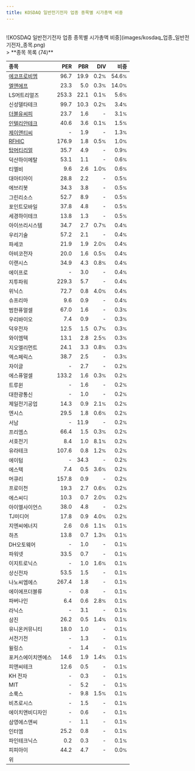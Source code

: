 ```yaml
---
title: KOSDAQ 일반전기전자 업종 종목별 시가총액 비중
---
```

<br>
![KOSDAQ 일반전기전자 업종 종목별 시가총액 비중](images/kosdaq_업종_일반전기전자_종목.png)
<br>
> **종목 목록 (74)**<a id="list"></a>

| **종목** | **PER** | **PBR** | **DIV** | **비중** |
| :------- | ------: | ------: | ------: | -------: |
| [에코프로비엠](/247540/) | 96.7 | 19.9 | 0.2<small>%</small> | 54.6<small>%</small> |
| [엘앤에프](/066970/) | 23.3 | 5.0 | 0.3<small>%</small> | 14.0<small>%</small> |
| LS머트리얼즈 | 253.3 | 22.1 | 0.1<small>%</small> | 5.6<small>%</small> |
| 신성델타테크 | 99.7 | 10.3 | 0.2<small>%</small> | 3.4<small>%</small> |
| [더블유씨피](/393890/) | 23.7 | 1.6 | - | 3.1<small>%</small> |
| [인텔리안테크](/189300/) | 40.6 | 3.6 | 0.1<small>%</small> | 1.5<small>%</small> |
| [제이앤티씨](/204270/) | - | 1.9 | - | 1.3<small>%</small> |
| [RFHIC](/218410/) | 176.9 | 1.8 | 0.5<small>%</small> | 1.0<small>%</small> |
| [탑머티리얼](/360070/) | 35.7 | 4.9 | - | 0.9<small>%</small> |
| 덕산하이메탈 | 53.1 | 1.1 | - | 0.6<small>%</small> |
| 티엘비 | 9.6 | 2.6 | 1.0<small>%</small> | 0.6<small>%</small> |
| 대아티아이 | 28.8 | 2.2 | - | 0.5<small>%</small> |
| 에브리봇 | 34.3 | 3.8 | - | 0.5<small>%</small> |
| 그린리소스 | 52.7 | 8.9 | - | 0.5<small>%</small> |
| 포인트모바일 | 37.8 | 4.8 | - | 0.5<small>%</small> |
| 세경하이테크 | 13.8 | 1.3 | - | 0.5<small>%</small> |
| 아이쓰리시스템 | 34.7 | 2.7 | 0.7<small>%</small> | 0.4<small>%</small> |
| 우리기술 | 57.2 | 2.1 | - | 0.4<small>%</small> |
| 파세코 | 21.9 | 1.9 | 2.0<small>%</small> | 0.4<small>%</small> |
| 아비코전자 | 20.0 | 1.6 | 0.5<small>%</small> | 0.4<small>%</small> |
| 이랜시스 | 34.9 | 4.3 | 0.8<small>%</small> | 0.4<small>%</small> |
| 에이프로 | - | 3.0 | - | 0.4<small>%</small> |
| 지투파워 | 229.3 | 5.7 | - | 0.4<small>%</small> |
| 위닉스 | 72.7 | 0.8 | 4.0<small>%</small> | 0.4<small>%</small> |
| 슈프리마 | 9.6 | 0.9 | - | 0.4<small>%</small> |
| 범한퓨얼셀 | 67.0 | 1.6 | - | 0.3<small>%</small> |
| 우리바이오 | 7.4 | 0.9 | - | 0.3<small>%</small> |
| 덕우전자 | 12.5 | 1.5 | 0.7<small>%</small> | 0.3<small>%</small> |
| 와이엠텍 | 13.1 | 2.8 | 2.5<small>%</small> | 0.3<small>%</small> |
| 지오엘리먼트 | 24.1 | 3.3 | 0.8<small>%</small> | 0.3<small>%</small> |
| 엑스페릭스 | 38.7 | 2.5 | - | 0.3<small>%</small> |
| 자이글 | - | 2.7 | - | 0.2<small>%</small> |
| 에스퓨얼셀 | 133.2 | 1.6 | 0.3<small>%</small> | 0.2<small>%</small> |
| 트루윈 | - | 1.6 | - | 0.2<small>%</small> |
| 대한광통신 | - | 1.0 | - | 0.2<small>%</small> |
| 제일전기공업 | 14.3 | 0.9 | 2.1<small>%</small> | 0.2<small>%</small> |
| 엔시스 | 29.5 | 1.8 | 0.6<small>%</small> | 0.2<small>%</small> |
| 서남 | - | 11.9 | - | 0.2<small>%</small> |
| 프리엠스 | 66.4 | 1.5 | 0.3<small>%</small> | 0.2<small>%</small> |
| 서호전기 | 8.4 | 1.0 | 8.1<small>%</small> | 0.2<small>%</small> |
| 유라테크 | 107.6 | 0.8 | 1.2<small>%</small> | 0.2<small>%</small> |
| 에이텀 | - | 34.3 | - | 0.2<small>%</small> |
| 에스텍 | 7.4 | 0.5 | 3.6<small>%</small> | 0.2<small>%</small> |
| 머큐리 | 157.8 | 0.9 | - | 0.2<small>%</small> |
| 프로이천 | 19.3 | 2.7 | 0.6<small>%</small> | 0.2<small>%</small> |
| 에스씨디 | 10.3 | 0.7 | 2.0<small>%</small> | 0.2<small>%</small> |
| 아이엘사이언스 | 38.0 | 4.8 | - | 0.2<small>%</small> |
| TJ미디어 | 17.8 | 0.9 | 4.0<small>%</small> | 0.2<small>%</small> |
| 지엔씨에너지 | 2.6 | 0.6 | 1.1<small>%</small> | 0.1<small>%</small> |
| 하츠 | 13.8 | 0.7 | 1.3<small>%</small> | 0.1<small>%</small> |
| DH오토웨어 | - | 1.0 | - | 0.1<small>%</small> |
| 파워넷 | 33.5 | 0.7 | - | 0.1<small>%</small> |
| 이지트로닉스 | - | 1.0 | 1.6<small>%</small> | 0.1<small>%</small> |
| 상신전자 | 53.5 | 1.5 | - | 0.1<small>%</small> |
| 나노씨엠에스 | 267.4 | 1.8 | - | 0.1<small>%</small> |
| 에이에프더블류 | - | 0.8 | - | 0.1<small>%</small> |
| 파버나인 | 6.4 | 0.6 | 2.8<small>%</small> | 0.1<small>%</small> |
| 라닉스 | - | 3.1 | - | 0.1<small>%</small> |
| 삼진 | 26.2 | 0.5 | 1.4<small>%</small> | 0.1<small>%</small> |
| 유니온커뮤니티 | 18.0 | 1.0 | - | 0.1<small>%</small> |
| 서전기전 | - | 1.3 | - | 0.1<small>%</small> |
| 윌링스 | - | 1.4 | - | 0.1<small>%</small> |
| 포커스에이치엔에스 | 14.6 | 1.9 | 1.4<small>%</small> | 0.1<small>%</small> |
| 피앤씨테크 | 12.6 | 0.5 | - | 0.1<small>%</small> |
| KH 전자 | - | 0.3 | - | 0.1<small>%</small> |
| MIT | - | 5.2 | - | 0.1<small>%</small> |
| 소룩스 | - | 9.8 | 1.5<small>%</small> | 0.1<small>%</small> |
| 비츠로시스 | - | 1.5 | - | 0.1<small>%</small> |
| 에이치앤비디자인 | - | 0.6 | - | 0.1<small>%</small> |
| 삼영에스앤씨 | - | 1.1 | - | 0.1<small>%</small> |
| 인터엠 | 25.2 | 0.8 | - | 0.1<small>%</small> |
| 파인테크닉스 | 0.2 | 0.3 | - | 0.1<small>%</small> |
| 피피아이 | 44.2 | 4.7 | - | 0.0<small>%</small> |
| 위